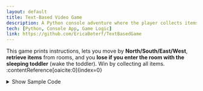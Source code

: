 ```yaml
---
layout: default
title: Text-Based Video Game
description: A Python console adventure where the player collects items without waking the toddler.
tech: [Python, Console App, Game Logic]
link: https://github.com/EricaBoterf/TextBasedGame
---
```


This game prints instructions, lets you move by **North/South/East/West**, **retrieve items** from rooms, and you **lose if you enter the room with the sleeping toddler** (wake the toddler). Win by collecting all items. :contentReference[oaicite:0]{index=0}


<details class="mt-3" markdown="1">
  <summary class="cursor-pointer text-blue-600 hover:underline font-semibold">
    Show Sample Code
  </summary>

```python
def main():
    current_room = 'Living Room'
    inventory = []

    show_instructions()

    while True:
        show_status(current_room, inventory)
        move = input('> ').title().split()

        if move[0] == 'Go':
            if move[1] in rooms[current_room]:
                current_room = rooms[current_room][move[1]]
                if current_room == 'Laundry':
                    print("The toddler wakes up... Game Over!")
                    break
            else:
                print("You can't go that way!")
        elif move[0] == 'Get':
            if 'item' in rooms[current_room] and move[1] == rooms[current_room]['item']:
                inventory.append(move[1])
                print(f"{move[1]} collected!")
                del rooms[current_room]['item']
            else:
                print("Can't get that!")

